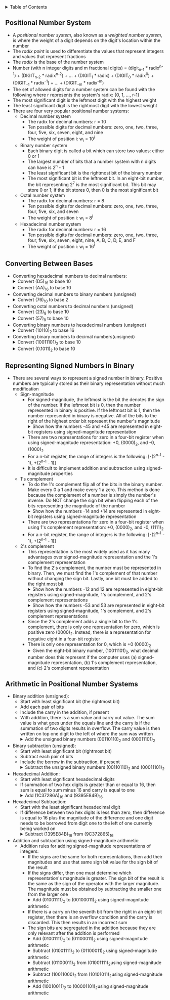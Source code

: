 <details>
<summary>Table of Contents</summary>
<ol>
  <li>
    <a href='#positional-number-system'>Positional Number System</a>
  </li>
  <li>
    <a href='#converting-between-bases'>Converting Between Bases</a>
  </li>
  <li>
    <a href='#representing-signed-numbers-in-binary'>Representing Signed Numbers in Binary</a>
  </li>  
  <li>
    <a href='#arithmetic-in-positional-number-systems'>Arithmetic in Positional Number Systems</a>
  </li>  
</ol>
</details>

## Positional Number System
<ul>
  <li>
    <a>A <em>positional number system</em>, also known as a <em>weighted number system</em>, is where the weight of a digit depends on the digit's location within the number</a>
  </li>
  <li>
    <a>The <em>radix point</em> is used to differentiate the values that represent integers and values that represent fractions</a>
  </li> 
  <li>
    <a>The <em>radix</em> is the base of the number system</a> 
  </li>
  <li>
    <a>Number (with n integer digits and m fractional digits) = (digit<sub>n-1</sub> * radix<sup>n-1</sup>) + (DIGIT<sub>n-2</sub> * radix<sup>n-2</sup>) + ... + (DIGIT<sub>1</sub> * radix) + (DIGIT<sub>0</sub> * radix<sup>0</sup>) + (DIGIT<sub>-1</sub> * radix<sup>-1</sup>) + ... + (DIGIT<sub>-m</sub> * radix<sup>-m</sup>)</a>
  </li>  
  <li>
    <a>The set of allowed digits for a number system can be found with the following where r represents the system's radix: {0, 1, ..., r-1}</a>
  </li>
  <li>
    <a>The most significant digit is the leftmost digit with the highest weight</a>
  </li>
  <li>
    <a>The least significant digit is the rightmost digit with the lowest weight</a>
  </li>  
  <li>    
    <a>There are four very popular positional number systems:</a>
    <ul>
      <li>
        <a>Decimal number system</a>
        <ul>
          <li>
            <a>The radix for decimal numbers: r = 10</a>
          </li> 
          <li>
            <a>Ten possible digits for decimal numbers: zero, one, two, three, four, five, six, seven, eight, and nine</a>
          </li>
          <li>
            <a>The weight of position i: w<sub>i</sub> = 10<sup>i</sup></a>
          </li>    
        </ul>   
      </li>  
      <li>
        <a>Binary number system</a>
        <ul>
          <li>
            <a>Each binary digit is called a bit which can store two values: either 0 or 1</a>
          </li>
          <li>
            <a>The largest number of bits that a number system with n digits can have is 2<sup>n</sup> - 1</a>
          </li>  
          <li>
            <a>The least significant bit is the rightmost bit of the binary number</a>
          </li>  
          <li>
            <a>The most significant bit is the leftmost bit. In an eight-bit number, the bit representing 2<sup>7</sup> is the most significant bit. This bit may store 0 or 1; if the bit stores 0, then 0 is the most significant bit</a>
          </li>  
        </ul>  
      </li>  
      <li>
        <a>Octal number system</a>
        <ul>
          <li>
            <a>The radix for decimal numbers: r = 8</a>
          </li> 
          <li>
            <a>Ten possible digits for decimal numbers: zero, one, two, three, four, five, six, and seven</a>
          </li>
          <li>
            <a>The weight of position i: w<sub>i</sub> = 8<sup>i</sup></a>
          </li>    
        </ul>   
      </li>  
      <li>
        <a>Hexadecimal number system</a>
        <ul>
          <li>
            <a>The radix for decimal numbers: r = 16</a>
          </li> 
          <li>
            <a>Ten possible digits for decimal numbers: zero, one, two, three, four, five, six, seven, eight, nine, A, B, C, D, E, and F</a>
          </li>
          <li>
            <a>The weight of position i: w<sub>i</sub> = 16<sup>i</sup></a>
          </li>    
        </ul>   
      </li> 
    </ul>
  </li>     
</ul>    

## Converting Between Bases
<ul>
  <li>
    <a>Converting hexadecimal numbers to decimal numbers:</a>
    <details>
    <summary>Convert (D5)<sub>16</sub> to base 10</summary>
      <pre>
        <code>
          (D)<sub>16</sub> = (1101)<sub>2</sub><br />
          (5)<sub>5</sub> = (0101)<sub>2</sub><br />
          (D5)<sub>16</sub> = (11010101)<sub>2</sub><br />
          (11010101)<sub>2</sub> = 2<sup>7</sup> + 2<sup>6</sup> + 2<sup>4</sup> + 2<sup>2</sup> + 2<sup>0</sup> = (213)<sub>10</sub>
        </code>
      </pre>   
    </details>
    <details>
    <summary>Convert (AA)<sub>16</sub> to base 10</summary>
      <pre>
        <code>
          (A)<sub>16</sub> = (1010)<sub>2</sub><br />
          (AA)<sub>16</sub> = (10101010)<sub>2</sub><br />
          (10101010)<sub>2</sub> = 2<sup>7</sup> + 2<sup>5</sup> + 2<sup>3</sup> + 2<sup>1</sup> = (170)<sub>10</sub>
        </code>
      </pre>   
    </details>
  </li> 
  <li>
    <a>Converting decimal numbers to binary numbers (unsigned)</a>
    <details>
    <summary>Convert (76)<sub>10</sub> to base 2</summary>
      <pre>
        <code>
          (76)<sub>10</sub> = 2<sup>6</sup> + 2<sup>3</sup> + 2<sup>2</sup> = (1001100)<sub>2</sub>
        </code>
      </pre>   
    </details>   
  </li>    
  <li>
    <a>Converting octal numbers to decimal numbers (unsigned)</a>  
    <details>
    <summary>Convert (23)<sub>8</sub> to base 10</summary>
      <pre>
        <code>
          (2 * 8<sup>1</sup>) + (3 * 8<sup>0</sup>) = (19)<sub>10</sub>
        </code>
      </pre>   
    </details>
    <details>
    <summary>Convert (57)<sub>8</sub> to base 10</summary>
      <pre>
        <code>
          (5 * 8<sup>1</sup>) + (7 * 8<sup>0</sup>) = (47)<sub>10</sub>
        </code>
      </pre>   
    </details>
  </li>     
  <li>
    <a>Converting binary numbers to hexadecimal numbers (unsigned)</a>
    <details>
    <summary>Convert (10110)<sub>2</sub> to base 16</summary>
      <pre>
        <code>
          First 4 bits: (0001)<sub>2</sub> = (1)<sub>16</sub><br />
          Second 4 bits: (0110)<sub>2</sub> = (6)<sub>16</sub><br />
          (10110)<sub>2</sub> = (16)<sub>16</sub>
        </code>
      </pre>   
    </details>
  </li> 
  <li>
    <a>Converting binary numbers to decimal numbers(unsigned)</a>
    <details>
    <summary>Convert (10011101)<sub>2</sub> to base 10</summary>
      <pre>
        <code>
          2<sup>7</sup> + 2<sup>4</sup> + 2<sup>3</sup> + 2<sup>2</sup> + 2<sup>0</sup> = (157)<sub>10</sub>
        </code>
      </pre>   
    </details>
    <details>
    <summary>Convert (0.1011)<sub>2</sub> to base 10</summary>
      <pre>
        <code>
          2<sup>-1</sup> + 2<sup>-3</sup> + 2<sup>-4</sup> = (0.6875)<sub<10>10</sub>
        </code>
      </pre>   
    </details>
  </li>          
</ul>

## Representing Signed Numbers in Binary
<ul>
  <li>
    <a>There are several ways to represent a signed number in binary. Positive numbers are typically stored as their binary representation without much modification</a>
    <ul>
      <li>
        <a>Sign-magnitude</a>
        <ul>
          <li>
            <a>For signed-magnitude, the leftmost is the bit the denotes the sign of the number. If the leftmost bit is 0, then the number represented in binary is positive. If the leftmost bit is 1, then the number represented in binary is negative. All of the bits to the right of the highest order bit represent the number's magnitude</a>
          </li> 
          <details>
          <summary>Show how the numbers -45 and +45 are represented in eight-bit registers using signed-magnitude representation</summary>
            <pre>
              <code>
                (45)<sub>10</sub> = 2<sup>5</sup> + 2<sup<3></sup> + 2<sup>2</sup> + 2<sup>0</sup><br />
                Sign-magnitude representations for -45 and 45:<br />
                (-45)<sub>10</sub> = (10101101)<sub>2</sub><br />
                (45)<sub>10</sub> = (00101101)<sub>2</sub>
              </code>
            </pre>   
          </details> 
          <li>
            <a>There are two representations for zero in a four-bit register when using signed-magnitude representation: +0, (0000)<sub>2</sub>, and -0, (1000)<sub>2</sub></a> 
          </li>  
          <li>
            <a>For a n-bit register, the range of integers is the following: [-(2<sup>n-1</sup> - 1), +(2<sup>n-1</sup> - 1)]</a>
          </li>  
          <li>
            <a>It is difficult to implement addition and subtraction using signed-magnitude properties</a>
          </li> 
        </ul>    
      </li>
      <li>
        <a>1's complement</a>
        <ul>
          <li>
            <a>To do the 1's complement flip all of the bits in the binary number. Make every 0 a 1 and make every 1 a zero. This method is done because the complement of a number is simply the number's inverse. Do NOT change the sign bit when flipping each of the bits representing the magnitude of the number</a>
          </li>
          <details>
          <summary>Show how the numbers -14 and +14 are represented in eight-bit registers using signed-magnitude representation</summary>
            <pre>
              <code>
                (14)<sub>10</sub> = 2<sup>3</sup> + 2<sup>2</sup> + 2<sup>1</sup><br />
                Sign-magnitude representations for -14 and +14:<br />
                (14)<sub>10</sub> = (00001110)<sub>2</sub><br />
                (-14)<sub>10</sub> = (10001110)<sub>2</sub><br />
                1's complement representations for -14 and +14:<br />
                (14)<sub>10</sub> = (00001110)<sub>2</sub><br />
                (-14)<sub>10</sub> = (11110001)<sub>2</sub><br />
              </code>
            </pre>   
          </details> 
          <li>
            <a>There are two representations for zero in a four-bit register when using 1's complement representation: +0, (0000)<sub>2</sub>, and -0, (1111)<sub>2</sub></a> 
          </li>  
          <li>
            <a>For a n-bit register, the range of integers is the following: [-(2<sup>n-1</sup> - 1), +(2<sup>n-1</sup> - 1)]</a>
          </li> 
        </ul>    
      </li>
      <li>
        <a>2's complement</a>
        <ul>
          <li>
            <a>This representation is the most widely used as it has many advantages over signed-magnitude representation and the 1's complement representation</a>
          </li>
          <li>
            <a>To find the 2's complement, the number must be represented in binary. Then, we must find the 1's complement of that number without changing the sign bit. Lastly, one bit must be added to the right most bit</a>
          </li>
          <details>
          <summary>Show how the numbers -12 and 12 are represented in eight-bit registers using signed-magnitude, 1's complement, and 2's complement representations</summary>
            <pre>
              <code>
                (12)<sub>10</sub> = 2<sup>3</sup> + 2<sup>2</sup><br />
                Sign-magnitude representations for -12 and 12:<br />
                (-12)<sub>10</sub> = (10001100)<sub>2</sub><br />
                (12)<sub>10</sub> = (00001100)<sub>2</sub><br />
                1's complement representations for -12 and 12:<br />
                (-12)<sub>10</sub> = (11110011)<sub>2</sub><br />
                (12)<sub>10</sub> = (00001100)<sub>2</sub><br />
                2's complement representations for -12 and 12:<br />
                (-12)<sub>10</sub> = (11110100)<sub>2</sub><br />
                (12)<sub>10</sub> = (00001100)<sub>2</sub>
              </code>
            </pre>   
          </details>
          <details>
          <summary>Show how the numbers -53 and 53 are represented in eight-bit registers using signed-magnitude, 1's complement, and 2's complement representations</summary>
            <pre>
              <code>
                (53)<sub>10</sub> = 2<sup>5</sup> + 2<sup>4</sup> + 2<sup>2</sup> + 2<sup>0</sup><br />
                Sign-magnitude representations for 53 and -53:<br />
                (53)<sub>10</sub> = (00110101)<sub>2</sub></br />
                (-53)<sub>10</sub> = (10110101)<sub>2</sub></br />
                1's complement representations  for 53 and -53:<br />
                (53)<sub>10</sub> = (00110101)<sub>2</sub></br />
                (-53)<sub>10</sub> = (11001010)<sub>2</sub></br />
                2's complement representations for 53 and -53:<br />
                (53)<sub>10</sub> = (00110101)<sub>2</sub></br />
                (-53)<sub>10</sub> = (11001011)<sub>2</sub></br />
              </code>
            </pre>   
          </details>
          <li>
            <a>Since the 2's complement adds a single bit to the 1's complement, there is only one representation for zero, which is positive zero (0000)<sub>2</sub>. Instead, there is a representation for negative eight in a four-bit register
          <li>
            <a>There is only one representation for 0, which is +0 (0000)<sub>2</sub></a> 
          </li>
          <details>
          <summary>Given the eight-bit binary number, (10011101)<sub>2</sub>, what decimal number does this represent if the computer uses (a) signed-magnitude representation, (b) 1's complement representation, and (c) 2's complement representation</summary>
            <pre>
              <code>
                a) signed-magnitude representation of x is (10011101)<sub>2</sub><br />
                x = 2<sup>4</sup> + 2<sup>3</sup> + 2<sup>2</sup> + 2<sup>0</sup> = (-29)<sub>10</sub><br />
                b) 1's complement of x is (10011101)<sub>2</sub>:<br />
                taking complement of (10011101)<sub>2</sub> gives (11100010)<sub>2</sub> where sign bit is leftmost bit with the value of 1 (x is negative)<br />
                x = (11100010)<sub>2</sub> = (-1) * 2<sup>6</sup> + 2<sup>5</sup> + 2<sup>1</sup> = (-98)<sub>10</sub><br />
                c) 2's complement of x is (10011101)<sub>2</sub>:<br />
                (10011101)<sub>2</sub> minus one bit is (10011100)<sub>2</sub>. Then, taking the complement of (10011100)<sub>2</sub> gives (11100011)<sub>2</sub><br />
                x = (11100011)<sub>2</sub> = (-1) * 2<sup>6</sup> + 2<sup>5</sup> + 2<sup>1</sup> + 2<sup>0</sup> = (-99)<sub>10</sub><br /> 
              </code>
            </pre>   
          </details>   
        </ul>    
      </li>    
    </ul>    
  </li>
</ul>    

## Arithmetic in Positional Number Systems
<ul>
  <li>
    <a>Binary addition (unsigned):</a>
    <ul>
      <li>
        <a>Start with least significant bit (the rightmost bit)</a>
      </li>
      <li>
        <a>Add each pair of bits</a>
      </li>
      <li>
        <a>Include the carry in the addition, if present</a>
      </li> 
      <li>
        <a>With addition, there is a sum value and carry out value. The sum value is what goes under the equals line and the carry is if the summation of two digits results in overflow. The carry value is then written on top one digit to the left of where the sum was written</a>
      </li>
      <details>
      <summary>Add the unsigned binary numbers (00110110)<sub>2</sub> and (00011101)<sub>2</sub></summary>
        <pre>
          <code>

| | | | | | | | | | 
| :---: | :---: | :---: | :---: | :---: | :---: | :---: | :---: | :---: |
| carry | | 1 | 1 | 1 | 1 |  |  |  |
| | 0 | 0 | 1 | 1 | 0 | 1 | 1 | 0 |
| + | 0 | 0 | 0 | 1 | 1 | 1 | 0 | 1 |
| result: | 0 | 1 | 0 | 1 | 0 | 0 | 1 | 1 | 

</code>
        </pre>   
      </details>
    </ul>  
  </li>
  <li>  
    <a>Binary subtraction (unsigned):</a>
    <ul>
      <li>
        <a>Start with least significant bit (rightmost bit)</a>
      </li>
      <li>
        <a>Subtract each pair of bits</a>
      </li>
      <li> 
        <a>Include the borrow in the subtraction, if present</a>
      </li>   
      <details>
      <summary>Subtract the unsigned binary numbers (00110110)<sub>2</sub> and (00011101)<sub>2</sub></summary>
        <pre>
          <code>

| | | | | | | | | | 
| :---: | :---: | :---: | :---: | :---: | :---: | :---: | :---: | :---: |
| borrow | | | ~~0~~ | 10 ~~0~~ | 10 | | 0 | 10 |
| | 0 | 0 | ~~1~~ | ~~1~~ | ~~0~~ | 1 | ~~1~~ | 0 |
| - | 0 | 0 | 0 | 1 | 1 | 1 | 0 | 1 |
| result: | 0** | 0 | 0 | 1 | 1 | 0 | 0 | 1 |

</code>
        </pre>   
      </details>
    </ul>  
  <li>
    <a>Hexadecimal Addition:</a>
    <ul>
      <li>
        <a>Start with least significant hexadecimal digits</a>
      </li>
      <li>
        <a>If summation of two hex digits is greater than or equal to 16, then sum is equal to sum minus 16 and carry is equal to one</a>
      </li>
      <details>
      <summary>Add (1C37286A)<sub>16</sub> and (9395E84B)<sub>16</sub></summary>
        <pre>
          <code>     

| | | | | | | | | | 
| :---: | :---: | :---: | :---: | :---: | :---: | :---: | :---: | :---: |
| carry | | | | 1 | 1 | | 1 | |
| | 1 | C | 3 | 7 | 2 | 8 | 6 | A |
| + | 9 | 3 | 9 | 5 | E | 8 | 4 | B |
| result: | A | F | C | D | 1 | 0 | B | 5 |

</code>
        </pre>
      </details>
    </ul>    
  <li>
    <a>Hexadecimal Subtraction:</a> 
    <ul>
      <li>
        <a>Start with the least significant hexadecimal digit</a>
      </li>
      <li>
        <a>If difference between two hex digits is less than zero, then difference is equal to 16 plus the magnitude of the difference and one digit needs to be borrowed from digit one to the left of one currently being worked on</a>
      </li>
      <details>
      <summary>Subtract (1395E84B)<sub>16</sub> from (9C372865)<sub>16</sub></summary>
        <pre>
          <code>      

| | | | | | | | | | 
| :---: | :---: | :---: | :---: | :---: | :---: | :---: | :---: | :---: |
| borrow | | B | 10 | 6 | 10 | | 5 | 10 |
| | 9 | ~~C~~ | 3 | ~~7~~ | 2 | 8 | ~~6~~ | 5 |
| - | 1 | 3 | 9 | 5 | E | 8 | 4 | B |
| result: | 8 | 8 | A | 1 | 4 | 0 | 1 | A |

</code>
        </pre>
      </details>  
    </ul>
  </li>
  </li>     
  <li>
    <a>Addition and subtraction using signed-magnitude arithmetic:</a>   
    <ul>
      <li>
        <a>Addition rules for adding signed-magnitude representations of integers:</a> 
        <ul>
          <li>
            <a>If the signs are the same for both representations, then add their magnitudes and use that same sign bit value for the sign bit of the result</a>
          </li>
          <li>
            <a>If the signs differ, then one must determine which representation's magnitude is greater. The sign bit of the result is the same as the sign of the operator with the larger magnitude. The magnitude must be obtained by subtracting the smaller one from the larger one</a>
          </li> 
          <details>
          <summary>Add (01001111)<sub>2</sub> to (00100011)<sub>2</sub> using signed-magnitude arithmetic</summary>
            <pre>
              <code>        

| | | | | | | | | | |
| :---: | :---: | :---: | :---: | :---: | :---: | :---: | :---: | :---: | :---: |
| | sign bit | | | | 1 | 1 | 1 | 1 |  | |
| (79) | 0 |   | 1 | 0 | 0 | 1 | 1 | 1 | 1 |
| +(35) | 0 | + | 0 | 1 | 0 | 0 | 0 | 1 | 1 |
| (144) | 0 | | 1 | 1 | 1 | 0 | 0 | 1 | 0 |
(01110010)<sub>2</sub>

</code>
            </pre>
          </details> 
          <li>
            <a>If there is a carry on the seventh bit from the right in an eight-bit register, then there is an overflow condition and the carry is discarded. This then results in an incorrect sum</a>
          </li>  
          <li>
            <a>The sign bits are segregated in the addition because they are only relevant after the addition is performed</a>
          </li> 
          <details>
          <summary>Add (01001111)<sub>2</sub> to (01100011)<sub>2</sub> using signed-magnitude arithmetic</summary>
            <pre>
              <code>        

| | | | | | | | | | |
| :---: | :---: | :---: | :---: | :---: | :---: | :---: | :---: | :---: | :---: |
| | sign bit 1 | | | | 1 | 1 | 1 | 1 | | |
| (79) | 0 |   | 1 | 0 | 0 | 1 | 1 | 1 | 1 |
| +(99) | 0 | + | 1 | 1 | 0 | 0 | 0 | 1 | 1 |
| (50) | 0 | | 0 | 1 | 1 | 0 | 0 | 1 | 0 |
(00110010)<sub>2</sub>

</code>
            </pre>
          </details>
          <details>
          <summary>Subtract (01001111)<sub>2</sub> to (01100011)<sub>2</sub> using signed-magnitude arithmetic</summary>
            <pre>
              <code>        

| | | | | | | | | | |
| :---: | :---: | :---: | :---: | :---: | :---: | :---: | :---: | :---: | :---: |
| | sign bit | | | 0 | 1 ~~10~~ | 1 ~~10~~ | 10 | | | |
| (99) | 0 |   | 1 | ~~1~~ | 0 | 0 | 0 | 1 | 1 |
| -(79) | 0 | - | 1 | 0 | 0 | 1 | 1 | 1 | 1 |
| (20) | 0 | | 0 | 0 | 1 | 0 | 1 | 0 | 0 |
(00010100)<sub>2</sub>

</code>
            </pre>
          </details> 
          <details>
          <summary>Subtract (01100011)<sub>2</sub> from (01001111)<sub>2</sub>using signed-magnitude arithmetic</summary>
            <pre>
              <code>        

| | | | | | | | | | |
| :---: | :---: | :---: | :---: | :---: | :---: | :---: | :---: | :---: | :---: |
| | sign bit | | | 0 | 1 ~~10~~ | 1 ~~10~~ | 10 | | | |
| (99) | 0 |   | 1 | ~~1~~ | 0 | 0 | 0 | 1 | 1 |
| -(79) | 0 | - | 1 | 0 | 0 | 1 | 1 | 1 | 1 |
| (-20) | 0 | | 0 | 0 | 1 | 0 | 1 | 0 | 0 |
Sign must be negative as 79 - 99 is less than zero<br />
(10010100)<sub>2</sub>

</code>
            </pre>
          </details>
          <details>
          <summary>Subtract (10011000)<sub>2</sub> from (10101011)<sub>2</sub>using signed-magnitude arithmetic</summary>
            <pre>
              <code>        

| | | | | | | | | | |
| :---: | :---: | :---: | :---: | :---: | :---: | :---: | :---: | :---: | :---: |
| | sign bit | | | 0 | 10 | | | | |
| (43) | 0 | | 0 | ~~1~~ | 0 | 1 | 0 | 1 | 1 |
| -(24) | 0 | - | 0 | 0 | 1 | 1 | 0 | 0 | 0 |
| (-19) | 0 | | 0 | 0 | 1 | 0 | 0 | 1 | 1 |
Sign must be negative as 79 - 99 is less than zero<br />
(10010011)<sub>2</sub>

</code>
            </pre>
          </details>
          <details>
          <summary>Add (10010011)<sub>2</sub> to (00001101)<sub>2</sub>using signed-magnitude arithmetic</summary>
            <pre>
              <code>        

| | | | | | | | | | |
| :---: | :---: | :---: | :---: | :---: | :---: | :---: | :---: | :---: | :---: |
| | sign bit | | | 0 | 1 ~~10~~ | 1 ~~10~~ | 10 | | |
| (-19) | 1 | | 0 | 0 | 1 | 0 | 0 | 1 | 1 |
| +(13) | 0 | + | 0 | 0 | 0 | 1 | 1 | 0 | 1 |
| (7) | 1 | | 0 | 0 | 0 | 0 | 1 | 1 | 1 |

</code>
            </pre>
          </details>
        </ul>  
      </li>
    </ul>     
  </li>  
</ul>   
